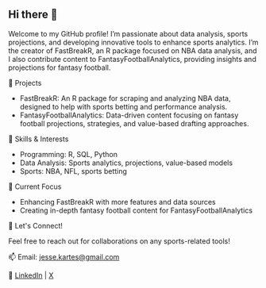 ## Hi there 👋

Welcome to my GitHub profile! I’m passionate about data analysis, sports projections, and developing innovative tools to enhance sports analytics. I’m the creator of FastBreakR, an R package focused on NBA data analysis, and I also contribute content to FantasyFootballAnalytics, providing insights and projections for fantasy football.

🚀 Projects

- FastBreakR: An R package for scraping and analyzing NBA data, designed to help with sports betting and performance analysis.
- FantasyFootballAnalytics: Data-driven content focusing on fantasy football projections, strategies, and value-based drafting approaches.

🧠 Skills & Interests

- Programming: R, SQL, Python
- Data Analysis: Sports analytics, projections, value-based models
- Sports: NBA, NFL, sports betting

🌱 Current Focus

- Enhancing FastBreakR with more features and data sources
- Creating in-depth fantasy football content for FantasyFootballAnalytics

💬 Let's Connect!

Feel free to reach out for collaborations on any sports-related tools!

📫 Email: jesse.kartes@gmail.com

🔗 [LinkedIn](https://www.linkedin.com/in/jessekartes/) | [X](https://x.com/jesse_kartes)



<!--
**JesseKartes/JesseKartes** is a ✨ _special_ ✨ repository because its `README.md` (this file) appears on your GitHub profile.

Here are some ideas to get you started:

- 🔭 I’m currently working on ...
- 🌱 I’m currently learning ...
- 👯 I’m looking to collaborate on ...
- 🤔 I’m looking for help with ...
- 💬 Ask me about ...
- 📫 How to reach me: ...
- 😄 Pronouns: ...
- ⚡ Fun fact: ...
-->

